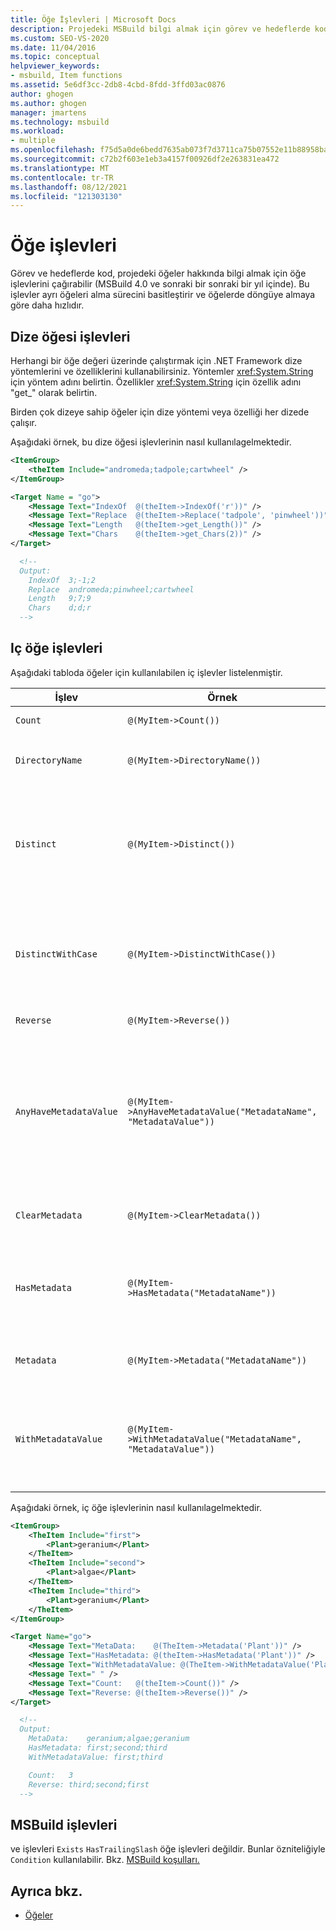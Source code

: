 ```yaml
---
title: Öğe İşlevleri | Microsoft Docs
description: Projedeki MSBuild bilgi almak için görev ve hedeflerde kod çağırmanın öğe işlevlerini nasıl çağırası hakkında bilgi edinebilirsiniz.
ms.custom: SEO-VS-2020
ms.date: 11/04/2016
ms.topic: conceptual
helpviewer_keywords:
- msbuild, Item functions
ms.assetid: 5e6df3cc-2db8-4cbd-8fdd-3ffd03ac0876
author: ghogen
ms.author: ghogen
manager: jmartens
ms.technology: msbuild
ms.workload:
- multiple
ms.openlocfilehash: f75d5a0de6bedd7635ab073f7d3711ca75b07552e11b88958baf1b5d37e18727
ms.sourcegitcommit: c72b2f603e1eb3a4157f00926df2e263831ea472
ms.translationtype: MT
ms.contentlocale: tr-TR
ms.lasthandoff: 08/12/2021
ms.locfileid: "121303130"
---
```

# <a name="item-functions"></a>Öğe işlevleri

Görev ve hedeflerde kod, projedeki öğeler hakkında bilgi almak için öğe işlevlerini çağırabilir (MSBuild 4.0 ve sonraki bir sonraki bir yıl içinde). Bu işlevler ayrı öğeleri alma sürecini basitleştirir ve öğelerde döngüye almaya göre daha hızlıdır.

## <a name="string-item-functions"></a>Dize öğesi işlevleri

Herhangi bir öğe değeri üzerinde çalıştırmak için .NET Framework dize yöntemlerini ve özelliklerini kullanabilirsiniz. Yöntemler <xref:System.String> için yöntem adını belirtin. Özellikler <xref:System.String> için özellik adını "get_" olarak belirtin.

Birden çok dizeye sahip öğeler için dize yöntemi veya özelliği her dizede çalışır.

Aşağıdaki örnek, bu dize öğesi işlevlerinin nasıl kullanılagelmektedir.

```xml
<ItemGroup>
    <theItem Include="andromeda;tadpole;cartwheel" />
</ItemGroup>

<Target Name = "go">
    <Message Text="IndexOf  @(theItem->IndexOf('r'))" />
    <Message Text="Replace  @(theItem->Replace('tadpole', 'pinwheel'))" />
    <Message Text="Length   @(theItem->get_Length())" />
    <Message Text="Chars    @(theItem->get_Chars(2))" />
</Target>

  <!--
  Output:
    IndexOf  3;-1;2
    Replace  andromeda;pinwheel;cartwheel
    Length   9;7;9
    Chars    d;d;r
  -->
```

## <a name="intrinsic-item-functions"></a>Iç öğe işlevleri

Aşağıdaki tabloda öğeler için kullanılabilen iç işlevler listelenmiştir.

|İşlev|Örnek|Açıklama|
|--------------|-------------|-----------------|
|`Count`|`@(MyItem->Count())`|Öğelerin sayısını döndürür.|
|`DirectoryName`|`@(MyItem->DirectoryName())`|Her öğe için `Path.DirectoryName` eşdeğerini döndürür.|
|`Distinct`|`@(MyItem->Distinct())`|Farklı değerlere sahip öğeleri `Include` döndürür. Meta veriler yoksayılır. Karşılaştırma büyük/büyük/büyük harfe duyarlı değildir.|
|`DistinctWithCase`|`@(MyItem->DistinctWithCase())`|Farklı değerlere sahip öğeleri `itemspec` döndürür. Meta veriler yoksayılır. Karşılaştırma büyük/büyük/büyük harfe duyarlıdır.|
|`Reverse`|`@(MyItem->Reverse())`|Öğeleri ters sırada döndürür.|
|`AnyHaveMetadataValue`|`@(MyItem->AnyHaveMetadataValue("MetadataName", "MetadataValue"))`|Herhangi bir `boolean` öğenin verilen meta veri adına ve değerine sahip olup olmadığını belirtmek için bir döndürür. Karşılaştırma büyük/büyük/büyük harfe duyarlı değildir.|
|`ClearMetadata`|`@(MyItem->ClearMetadata())`|Meta verileri temiz olan öğeleri döndürür. Yalnızca `itemspec` korunur.|
|`HasMetadata`|`@(MyItem->HasMetadata("MetadataName"))`|Verilen meta veri adına sahip öğeleri döndürür. Karşılaştırma büyük/büyük/büyük harfe duyarlı değildir.|
|`Metadata`|`@(MyItem->Metadata("MetadataName"))`|Meta veri adına sahip meta verilerin değerlerini döndürür.|
|`WithMetadataValue`|`@(MyItem->WithMetadataValue("MetadataName", "MetadataValue"))`|Verilen meta veri adına ve değerine sahip öğeleri döndürür. Karşılaştırma büyük/büyük/büyük harfe duyarlı değildir.|

Aşağıdaki örnek, iç öğe işlevlerinin nasıl kullanılagelmektedir.

```xml
<ItemGroup>
    <TheItem Include="first">
        <Plant>geranium</Plant>
    </TheItem>
    <TheItem Include="second">
        <Plant>algae</Plant>
    </TheItem>
    <TheItem Include="third">
        <Plant>geranium</Plant>
    </TheItem>
</ItemGroup>

<Target Name="go">
    <Message Text="MetaData:    @(TheItem->Metadata('Plant'))" />
    <Message Text="HasMetadata: @(theItem->HasMetadata('Plant'))" />
    <Message Text="WithMetadataValue: @(TheItem->WithMetadataValue('Plant', 'geranium'))" />
    <Message Text=" " />
    <Message Text="Count:   @(theItem->Count())" />
    <Message Text="Reverse: @(theItem->Reverse())" />
</Target>

  <!--
  Output:
    MetaData:    geranium;algae;geranium
    HasMetadata: first;second;third
    WithMetadataValue: first;third

    Count:   3
    Reverse: third;second;first
  -->
```

## <a name="msbuild-condition-functions"></a>MSBuild işlevleri

ve işlevleri `Exists` `HasTrailingSlash` öğe işlevleri değildir. Bunlar özniteliğiyle `Condition` kullanılabilir. Bkz. [MSBuild koşulları.](msbuild-conditions.md)

## <a name="see-also"></a>Ayrıca bkz.

- [Öğeler](../msbuild/msbuild-items.md)
